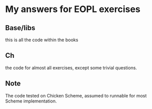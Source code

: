 

# My answers for EOPL exercises


## Base/libs
 this is all the code within the books

## Ch
 the code for almost all exercises, except some trivial questions.

## Note
The code tested on Chicken Scheme, assumed to runnable for most Scheme implementation.
